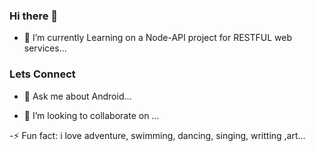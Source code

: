 ### Hi there 👋
- 🔭 I’m currently Learning on a Node-API project for RESTFUL web services...
### Lets Connect
- 💬 Ask me about Android...

- 👯 I’m looking to collaborate on ...

-⚡ Fun fact: i love adventure, swimming, dancing, singing, writting ,art... 

<!--
**henrykash/henrykash** is a ✨ _special_ ✨ repository because its `README.md` (this file) appears on your GitHub profile.

Here are some ideas to get you started:

- 🔭 I’m currently working on ...
- 🌱 I’m currently learning ...
- 👯 I’m looking to collaborate on ...
- 🤔 I’m looking for help with ...
- 💬 Ask me about ...
- 📫 How to reach me: ...
- 😄 Pronouns: ...
- Fun fact: ...
-->
